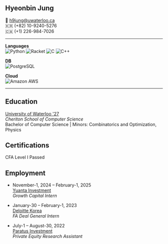 


## Hyeonbin Jung
📧 h9jung@uwaterloo.ca  
🇰🇷 (+82) 10-9240-5276  
🇨🇦 (+1) 226-984-7026


---


**Languages**  
![Python](https://img.shields.io/badge/Python-3776AB?style=for-the-badge&logo=python&logoColor=white)
![Racket](https://img.shields.io/badge/Racket-9F1D20?style=for-the-badge&logo=racket&logoColor=white)
![C](https://img.shields.io/badge/C-A8B9CC?style=for-the-badge&logo=c&logoColor=white)
![C++](https://img.shields.io/badge/C++-00599C?style=for-the-badge&logo=cplusplus&logoColor=white)

**DB**  
![PostgreSQL](https://img.shields.io/badge/PostgreSQL-336791?style=for-the-badge&logo=postgresql&logoColor=white)

**Cloud**  
![Amazon AWS](https://img.shields.io/badge/Amazon%20AWS-232F3E?style=for-the-badge&logo=amazonaws&logoColor=white)


---


## Education
[University of Waterloo '27](https://cs.uwaterloo.ca)   
*Cheriton School of Computer Science*  
Bachelor of Computer Science | Minors: Combinatorics and Optimization, Physics


## Certifications
CFA Level I Passed


## Employment
- November-1, 2024 – February-1, 2025  
[Yuanta Investment](http://yuantainvest.com/?ckattempt=1)  
*Growth Capital Intern*

- January-30 – February-1, 2023  
[Deloitte Korea](https://www.deloitte.com/kr/ko.html)   
*FA Deal General Intern*

- July-1 – August-30, 2022  
[Paratus Investment](https://www.paratusinvestment.com/)  
*Private Equity Research Assistant*
